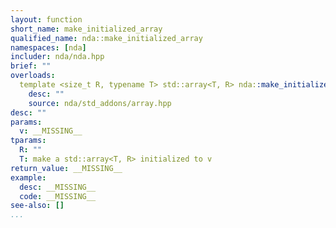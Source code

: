 ```yaml
---
layout: function
short_name: make_initialized_array
qualified_name: nda::make_initialized_array
namespaces: [nda]
includer: nda/nda.hpp
brief: ""
overloads:
  template <size_t R, typename T> std::array<T, R> nda::make_initialized_array(T v):
    desc: ""
    source: nda/std_addons/array.hpp
desc: ""
params:
  v: __MISSING__
tparams:
  R: ""
  T: make a std::array<T, R> initialized to v
return_value: __MISSING__
example:
  desc: __MISSING__
  code: __MISSING__
see-also: []
...
```

